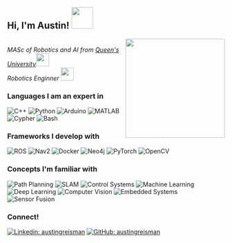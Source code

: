 <h2> Hi, I'm Austin! <img src="https://media2.giphy.com/media/0YwHADEH90Mjii6qHV/giphy.gif" width="50"></h2>
<img align='right' src="https://media2.giphy.com/media/v1.Y2lkPTc5MGI3NjExMWEyMDdlMzU2N2VhMzI3MTUwODg2ZDc1OGUyMWMxMDU5NDcwMmFkYSZjdD1z/JiQvrw5zFLnJEYOm21/giphy.gif" width="230">
<p><em></br>MASc of Robotics and AI from <a href="https://www.queensu.ca/research/centres-institutes/ingenuity-labs-research-institute">Queen's University</a><img src="https://media2.giphy.com/media/IdNqlxgYDKKs6qKLKf/giphy.gif?cid=ecf05e47i5km5vi0dufbdjtavwjpnmbaqualpqn2x1oj1m23&rid=giphy.gif" width="30"></br>Robotics Enginner <img src="https://media1.giphy.com/media/v1.Y2lkPTc5MGI3NjExMzg0YTRiNDc1NzgyM2Y2MjQyNWViNmU2MjdlMjM3OGFiZTQxYTVmNCZjdD1z/RH0y01dJ6SGwo5Gimk/giphy.gif" width="30">
</em></p>
<h3>Languages I am an expert in</h3>
<p>
  <img alt="C++" src="https://img.shields.io/badge/-C++-00599C?logo=cplusplus&logoColor=white&style=flat-square" />
  <img alt="Python" src="https://img.shields.io/badge/-Python-3776AB?logo=python&logoColor=white&style=flat-square" />
  <img alt='Arduino' src='https://img.shields.io/badge/-Arduino-00979D?logo=arduino&logoColor=white&style=flat-square' />
  <img alt='MATLAB' src='https://img.shields.io/badge/-MATLAB-fc5a03?logo=mathworks&logoColor=white&style=flat-square' />
  <img alt='Cypher' src='https://img.shields.io/badge/-Cypher-00979D?logo=neo4j&logoColor=white&style=flat-square' />
  <img alt='Bash' src='https://img.shields.io/badge/-Bash-4EAA25?logo=gnu-bash&logoColor=white&style=flat-square' />
</p>
<h3>Frameworks I develop with </h3>
<p>  
  <img alt="ROS" src="https://img.shields.io/badge/-ROS2&ROS1-22314E?logo=ros&logoColor=white&style=flat-square" />
  <img alt="Nav2" src="https://img.shields.io/badge/-Nav2-EE4C2C?logo=ros&logoColor=white&style=flat-square" />
  <img alt="Docker" src="https://img.shields.io/badge/-Docker-46a2f1?logo=docker&logoColor=white&style=flat-square" />
  <img alt="Neo4j" src="https://img.shields.io/badge/-Neo4j-008CC1?logo=neo4j&logoColor=white&style=flat-square" />
  <img alt="PyTorch" src="https://img.shields.io/badge/-PyTorch-EE4C2C?logo=pytorch&logoColor=white&style=flat-square" />
  <img alt='OpenCV' src='https://img.shields.io/badge/-OpenCV-5C3EE8?logo=opencv&logoColor=white&style=flat-square' />

</p>
<h3> Concepts I'm familiar with </h3>
<p>
 <img alt='Path Planning' src='https://img.shields.io/badge/-Path%20Planning-FFA500?logo=mathworks&logoColor=white&style=flat-square' />
 <img alt='SLAM' src='https://img.shields.io/badge/-SLAM-FFA500?logo=mathworks&logoColor=white&style=flat-square' />
 <img alt='Control Systems' src='https://img.shields.io/badge/-Control%20Systems-FFA500?logo=mathworks&logoColor=white&style=flat-square' />
  <img alt='Machine Learning' src='https://img.shields.io/badge/-Machine%20Learning-FFA500?logo=mathworks&logoColor=white&style=flat-square' />
  <img alt='Deep Learning' src='https://img.shields.io/badge/-Deep%20Learning-FFA500?logo=mathworks&logoColor=white&style=flat-square' />
  <img alt='Computer Vision' src='https://img.shields.io/badge/-Computer%20Vision-FFA500?logo=mathworks&logoColor=white&style=flat-square' />
  <img alt='Embedded Systems' src='https://img.shields.io/badge/-Embedded%20Systems-FFA500?logo=mathworks&logoColor=white&style=flat-square' />
  <img alt='Sensor Fusion' src='https://img.shields.io/badge/-Sensor%20Fusion-FFA500?logo=mathworks&logoColor=white&style=flat-square' />
</p>
<h3>Connect!</h3>

[![Linkedin: austingreisman](https://img.shields.io/badge/-austingreisman-blue?style=flat-square&logo=Linkedin&logoColor=white&link=https://www.linkedin.com/in/austingreisman/)](https://www.linkedin.com/in/austingreisman/)
[![GitHub: austingreisman](https://img.shields.io/github/followers/austingreisman?label=follow&style=social)](https://github.com/austingreisman)
